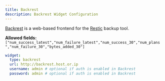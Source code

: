 ```yaml
---
title: Backrest
description: Backrest Widget Configuration
---
```


[Backrest](https://garethgeorge.github.io/backrest/) is a web-based frontend for
the [Restic](https://restic.net/) backup tool.

**Allowed fields:** `["num_success_latest","num_failure_latest","num_success_30","num_plans","num_failure_30","bytes_added_30"]`

```yaml
widget:
  type: backrest
  url: http://backrest.host.or.ip
  username: admin # optional if auth is enabled in Backrest
  password: admin # optional if auth is enabled in Backrest
```
